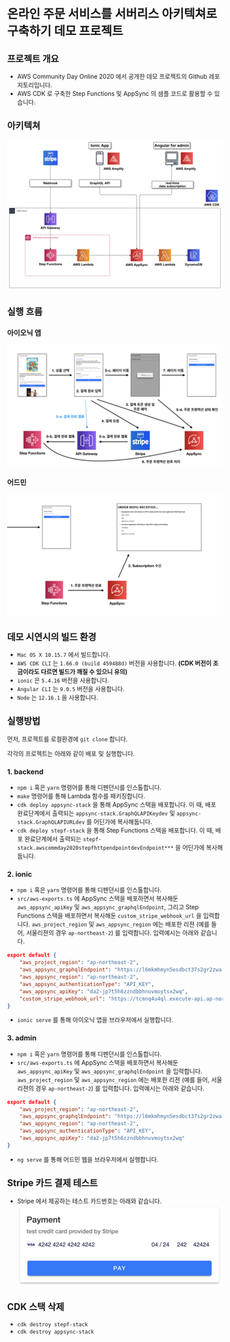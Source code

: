 # 온라인 주문 서비스를 서버리스 아키텍쳐로 구축하기 데모 프로젝트

## 프로젝트 개요

- AWS Community Day Online 2020 에서 공개한 데모 프로젝트의 Github 레포지토리입니다. 
- AWS CDK 로 구축한 Step Functions 및 AppSync 의 샘플 코드로 활용할 수 있습니다.

## 아키텍쳐

![](./images/architecture-diagram.png)

## 실행 흐름

### 아이오닉 앱
![](./images/demo-flow-ionic.png)

### 어드민
![](./images/demo-flow-admin.png)

## 데모 시연시의 빌드 환경

- `Mac OS X 10.15.7` 에서 빌드합니다. 
- `AWS CDK CLI` 는 `1.66.0 (build 459488d)` 버전을 사용합니다. **(CDK 버전이 조금이라도 다르면 빌드가 깨질 수 있으니 유의)**
- `ionic` 은 `5.4.16` 버전을 사용합니다.
- `Angular CLI` 는 `9.0.5` 버전을 사용합니다.
- `Node` 는 `12.16.1` 을 사용합니다.

## 실행방법

먼저, 프로젝트를 로컬환경에 `git clone` 합니다.

각각의 프로젝트는 아래와 같이 배포 및 실행합니다.

### 1. backend
- `npm i` 혹은 `yarn` 명령어를 통해 디펜던시를 인스톨합니다.
- `make` 명령어를 통해 Lambda 함수를 패키징합니다.
- `cdk deploy appsync-stack` 을 통해 AppSync 스택을 배포합니다. 이 때, 배포 완료단계에서 출력되는 `appsync-stack.GraphQLAPIKeydev` 및 `appsync-stack.GraphQLAPIURLdev` 를 어딘가에 복사해둡니다.
- `cdk deploy stepf-stack` 을 통해 Step Functions 스택을 배포합니다. 이 때, 배포 완료단계에서 출력되는 `stepf-stack.awscommday2020stepfhttpendpointdevEndpoint***` 을 어딘가에 복사해둡니다.

### 2. ionic
- `npm i` 혹은 `yarn` 명령어를 통해 디펜던시를 인스톨합니다.
- `src/aws-exports.ts` 에 AppSync 스택을 배포하면서 복사해둔 `aws_appsync_apiKey` 및 `aws_appsync_graphqlEndpoint`, 그리고 Step Functions 스택을 배포하면서 복사해둔 `custom_stripe_webhook_url` 을 입력합니다. `aws_project_region` 및 `aws_appsync_region` 에는 배포한 리젼 (예를 들어, 서울리젼의 경우 `ap-northeast-2`) 를 입력합니다. 입력예시는 아래와 같습니다.
```json
export default {
    "aws_project_region": "ap-northeast-2",
    "aws_appsync_graphqlEndpoint": "https://l6mkmhmyn5esdbct37s2gr2zwa.appsync-api.ap-northeast-2.amazonaws.com/graphql",
    "aws_appsync_region": "ap-northeast-2",
    "aws_appsync_authenticationType": "API_KEY",
    "aws_appsync_apiKey": "da2-jp7t5h6zzndbbhnuvmoytsx2wq",
    "custom_stripe_webhook_url": "https://tcmnq4u4ql.execute-api.ap-northeast-2.amazonaws.com/dev/"
}
```
- `ionic serve` 를 통해 아이오닉 앱을 브라우저에서 실행합니다.

### 3. admin
- `npm i` 혹은 `yarn` 명령어를 통해 디펜던시를 인스톨합니다.
- `src/aws-exports.ts` 에 AppSync 스택을 배포하면서 복사해둔 `aws_appsync_apiKey` 및 `aws_appsync_graphqlEndpoint` 을 입력합니다. `aws_project_region` 및 `aws_appsync_region` 에는 배포한 리젼 (예를 들어, 서울리젼의 경우 `ap-northeast-2`) 를 입력합니다. 입력예시는 아래와 같습니다.
```json
export default {
    "aws_project_region": "ap-northeast-2",
    "aws_appsync_graphqlEndpoint": "https://l6mkmhmyn5esdbct37s2gr2zwa.appsync-api.ap-northeast-2.amazonaws.com/graphql",
    "aws_appsync_region": "ap-northeast-2",
    "aws_appsync_authenticationType": "API_KEY",
    "aws_appsync_apiKey": "da2-jp7t5h6zzndbbhnuvmoytsx2wq"
}
```
- `ng serve` 를 통해 어드민 웹을 브라우저에서 실행합니다.

## Stripe 카드 결제 테스트
- Stripe 에서 제공하는 테스트 카드번호는 아래와 같습니다.
![](./images/stripe-test-card.png)

## CDK 스택 삭제
- `cdk destroy stepf-stack`
- `cdk destroy appsync-stack`